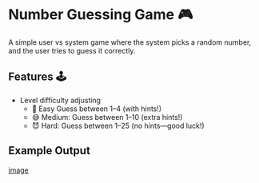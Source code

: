 # Number Guessing Game 🎮
A simple user vs system game where the system picks a random number, and the user tries to guess it correctly.

## Features 🕹️
* Level difficulty adjusting
    - 👼 Easy Guess between 1–4 (with hints!)
    - 😅 Medium: Guess between 1–10 (extra hints!)
    - 😈 Hard: Guess between 1–25 (no hints—good luck!)

## Example Output
[image ](https://github.com/joselaraj/number_mini_game/blob/06221dd052573fac02927478aaab7f1f693d76e9/mini_game(1).png)
